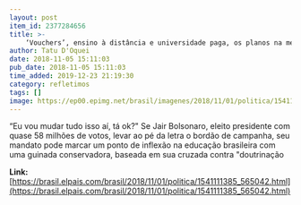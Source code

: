 ```yaml
---
layout: post
item_id: 2377284656
title: >-
    ‘Vouchers’, ensino à distância e universidade paga, os planos na mesa de Bolsonaro
author: Tatu D'Oquei
date: 2018-11-05 15:11:03
pub_date: 2018-11-05 15:11:03
time_added: 2019-12-23 21:19:30
category: refletimos
tags: []
image: https://ep00.epimg.net/brasil/imagenes/2018/11/01/politica/1541111385_565042_1541111554_rrss_normal.jpg
---
```


“Eu vou mudar tudo isso aí, tá ok?" Se Jair Bolsonaro, eleito presidente com quase 58 milhões de votos, levar ao pé da letra o bordão de campanha, seu mandato pode marcar um ponto de inflexão na educação brasileira com uma guinada conservadora, baseada em sua cruzada contra "doutrinação

**Link:** [https://brasil.elpais.com/brasil/2018/11/01/politica/1541111385_565042.html](https://brasil.elpais.com/brasil/2018/11/01/politica/1541111385_565042.html)

